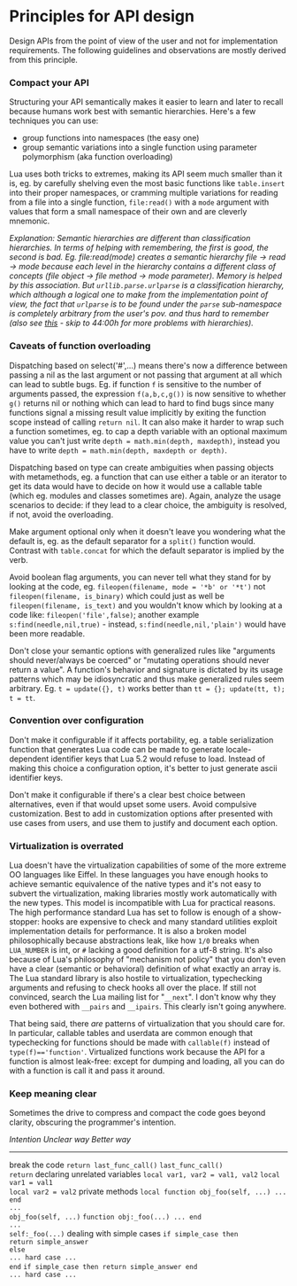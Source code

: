 # Principles for API design

Design APIs from the point of view of the user and not for implementation requirements. The following guidelines and observations are mostly derived from this principle.

### Compact your API

Structuring your API semantically makes it easier to learn and later to recall because humans work best with semantic hierarchies. Here's a few techniques you can use:
  * group functions into namespaces (the easy one)
  * group semantic variations into a single function using parameter polymorphism (aka function overloading)

Lua uses both tricks to extremes, making its API seem much smaller than it is, eg. by carefully shelving even the most basic functions like `table.insert` into their proper namespaces, or cramming multiple variations for reading from a file into a single function, `file:read()` with a `mode` argument with values that form a small namespace of their own and are cleverly mnemonic.

*Explanation: Semantic hierarchies are different than classification hierarchies. In terms of helping with remembering, the first is good, the second is bad. Eg. file:read(mode) creates a semantic hierarchy file -> read -> mode because each level in the hierarchy contains a different _class_ of concepts (file object -> file method -> mode parameter). Memory is helped by this association. But `urllib.parse.urlparse` is a classification hierarchy, which although a logical one to make from the implementation point of view, the fact that `urlparse` is to be found under the `parse` sub-namespace is completely arbitrary from the user's pov. and thus hard to remember (also see [this](http://blip.tv/pycon-us-videos-2009-2010-2011/pycon-2011-api-design-lessons-learned-4901258) - skip to 44:00h for more problems with hierarchies).*

### Caveats of function overloading

Dispatching based on select('#',...) means there's now a difference between passing a nil as the last argument or not passing that argument at all which can lead to subtle bugs. Eg. if function `f` is sensitive to the number of arguments passed, the expression `f(a,b,c,g())` is now sensitive to whether `g()` returns nil or nothing which can lead to hard to find bugs since many functions signal a missing result value implicitly by exiting the function scope instead of calling `return nil`. It can also make it harder to wrap such a function sometimes, eg. to cap a depth variable with an optional maximum value you can't just write `depth = math.min(depth, maxdepth)`, instead you have to write `depth = math.min(depth, maxdepth or depth)`.

Dispatching based on type can create ambiguities when passing objects with metamethods, eg. a function that can use either a table or an iterator to get its data would have to decide on how it would use a callable table (which eg. modules and classes sometimes are). Again, analyze the usage scenarios to decide: if they lead to a clear choice, the ambiguity is resolved, if not, avoid the overloading.

Make argument optional only when it doesn't leave you wondering what the default is, eg. as the default separator for a `split()` function would. Contrast with `table.concat` for which the default separator is implied by the verb.

Avoid boolean flag arguments, you can never tell what they stand for by looking at the code, eg. `fileopen(filename, mode = '*b' or '*t')` not `fileopen(filename, is_binary)` which could just as well be `fileopen(filename, is_text)` and you wouldn't know which by looking at a code like: `fileopen('file',false)`; another example `s:find(needle,nil,true)` - instead, `s:find(needle,nil,'plain')` would have been more readable.

Don't close your semantic options with generalized rules like "arguments should never/always be coerced" or "mutating operations should never return a value". A function's behavior and signature is dictated by its usage patterns which may be idiosyncratic and thus make generalized rules seem arbitrary. Eg. `t = update({}, t)` works better than `tt = {}; update(tt, t); t = tt`.

### Convention over configuration

Don't make it configurable if it affects portability, eg. a table serialization function that generates Lua code can be made to generate locale-dependent identifier keys that Lua 5.2 would refuse to load. Instead of making this choice a configuration option, it's better to just generate ascii identifier keys.

Don't make it configurable if there's a clear best choice between alternatives, even if that would upset some users. Avoid compulsive customization. Best to add in customization options after presented with use cases from users, and use them to justify and document each option.

### Virtualization is overrated

Lua doesn't have the virtualization capabilities of some of the more extreme OO languages like Eiffel. In these languages you have enough hooks to achieve semantic equivalence of the native types and it's not easy to subvert the virtualization, making libraries mostly work automatically with the new types. This model is incompatible with Lua for practical reasons. The high performance standard Lua has set to follow is enough of a show-stopper: hooks are expensive to check and many standard utilities exploit implementation details for performance. It is also a broken model philosophically because abstractions leak, like how `1/0` breaks when `LUA_NUMBER` is int, or `#` lacking a good definition for a utf-8 string. It's also because of Lua's philosophy of "mechanism not policy" that you don't even have a clear (semantic or behavioral) definition of what exactly an array is. The Lua standard library is also hostile to virtualization, typechecking arguments and refusing to check hooks all over the place. If still not convinced, search the Lua mailing list for "`__next`". I don't know why they even bothered with `__pairs` and `__ipairs`. This clearly isn't going anywhere.

That being said, there _are_ patterns of virtualization that you should care for. In particular, callable tables and userdata are common enough that typechecking for functions should be made with `callable(f)` instead of `type(f)=='function'`. Virtualized functions work because the API for a function is almost leak-free: except for dumping and loading, all you can do with a function is call it and pass it around.

### Keep meaning clear

Sometimes the drive to compress and compact the code goes beyond clarity, obscuring the programmer's intention.

*Intention*                        *Unclear way*                                                                              *Better way*
---------------------------------- ------------------------------------------------------------------------------------------ ---------------------------------------------------------------------------------------------
break the code                     `return last_func_call()`                                                                  `last_func_call()`<br>`return`
declaring unrelated variables      `local var1, var2 = val1, val2`                                                            `local var1 = val1`<br>`local var2 = val2`
private methods                    `local function obj_foo(self, ...) ... end`<br>`...`<br>`obj_foo(self, ...)`               `function obj:_foo(...) ... end`<br>`...`<br>`self:_foo(...)`
dealing with simple cases          `if simple_case then`<br>`return simple_answer`<br>`else`<br>`... hard case ...`<br>`end`  `if simple_case then return simple_answer end` <br> `... hard case ...`


